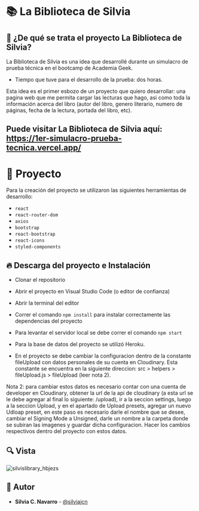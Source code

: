 # 📚 La Biblioteca de Silvia

## 📌 ¿De qué se trata el proyecto La Biblioteca de Silvia? 

La Biblioteca de Silvia es una idea que desarrollé durante un simulacro de prueba técnica en el bootcamp de Academia Geek.

- Tiempo que tuve para el desarrollo de la prueba: dos horas.

Esta idea es el primer esbozo de un proyecto que quiero desarrollar: una pagina web que me permita cargar las lecturas que hago, asi como toda la información acerca del libro (autor del libro, genero literario, numero de páginas, fecha de la lectura, portada del libro, etc).

## Puede visitar La Biblioteca de Silvia aquí: https://1er-simulacro-prueba-tecnica.vercel.app/
    
# 💎 Proyecto

Para la creación del proyecto se utilizaron las siguientes herramientas de desarrollo:

* ```react```
* ```react-router-dom```
* ```axios```
* ```bootstrap```
* ```react-bootstrap```
* ```react-icons```
* ```styled-components```

## 🔥 Descarga del proyecto e Instalación

* Clonar el repositorio
* Abrir el proyecto en Visual Studio Code (o editor de confianza)
* Abrir la terminal del editor
* Correr el comando ```npm install``` para instalar correctamente las dependencias del proyecto
* Para levantar el servidor local se debe correr el comando ```npm start```

* Para la base de datos del proyecto se utilizó Heroku.

* En el proyecto se debe cambiar la configuracion dentro de la constante fileUpload con datos personales de su cuenta en Cloudinary. Esta constante se encuentra en la siguiente direccion: src > helpers > fileUpload.js > fileUpload (leer nota 2).

Nota 2: para cambiar estos datos es necesario contar con una cuenta de developer en Cloudinary, obtener la url de la api de cloudinary (a esta url se le debe agregar al final lo siguiente: /upload), ir a la seccion settings, luego a la seccion Upload, y en el apartado de Upload presets, agregar un nuevo Udloap preset, en este paso es necesario darle el nombre que se desee, cambiar el Signing Mode a Unsigned, darle un nombre a la carpeta donde se subiran las imagenes y guardar dicha configuracion. Hacer los cambios respectivos dentro del proyecto con estos datos.

## 🔍 Vista 

![silvislibrary_hbjezs](https://user-images.githubusercontent.com/88461234/153735366-7b6531e6-6132-4f86-a062-e5ff44d1481e.png)

## 🌟 Autor

* **Silvia C. Navarro**  - [@silviajcn](https://github.com/silviajcn)
